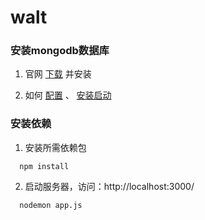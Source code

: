 # walt

### 安装mongodb数据库

1. 官网 [下载](https://www.mongodb.com/) 并安装

2. 如何 [配置](http://www.cnblogs.com/snake-hand/p/3172376.html) 、 [安装启动](http://www.cnblogs.com/lzrabbit/p/3682510.html)


### 安装依赖

1. 安装所需依赖包

```
  npm install
```

2. 启动服务器，访问：http://localhost:3000/

```
  nodemon app.js
```
